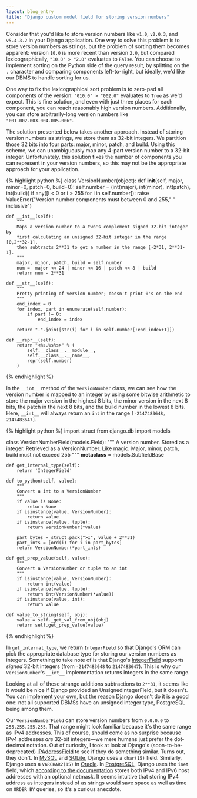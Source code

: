 ```yaml
---
layout: blog_entry
title: "Django custom model field for storing version numbers"
---
```


Consider that you'd like to store version numbers like `v1.0`, `v2.0.3`, and `v5.4.3.2` in your Django application. One way to solve this problem is to store version numbers as strings, but the problem of sorting them becomes apparent: version `10.0` is more recent than version `2.0`, but compared lexicographically, `"10.0" > "2.0"` evaluates to `False`. You can choose to implement sorting on the Python side of the query result, by splitting on the `.` character and comparing components left-to-right, but ideally, we'd like our DBMS to handle sorting for us. 

One way to fix the lexicographical sort problem is to zero-pad all components of the version: `"010.0" > "002.0"` evaluates to `True` as we'd expect. This is fine solution, and even with just three places for each component, you can reach reasonably high version numbers. Additionally, you can store arbitrarily-long version numbers like `"001.002.003.004.005.006"`.

The solution presented below takes another approach. Instead of storing version numbers as strings, we store them as 32-bit integers. We partition those 32 bits into four parts: major, minor, patch, and build. Using this scheme, we can unambiguously map any 4-part version number to a 32-bit integer. Unfortunately, this solution fixes the number of components you can represent in your version numbers, so this may not be the appropriate approach for your application.

{% highlight python %}
class VersionNumber(object):
    def __init__(self, major, minor=0, patch=0, build=0):
        self.number = (int(major), int(minor), int(patch), int(build))
        if any([i < 0 or i > 255 for i in self.number]):
            raise ValueError("Version number components must between 0 and 255,"
                             " inclusive")

    def __int__(self):
        """
        Maps a version number to a two's complement signed 32-bit integer by
        first calculating an unsigned 32-bit integer in the range [0,2**32-1],
        then subtracts 2**31 to get a number in the range [-2*31, 2**31-1].
        """
        major, minor, patch, build = self.number
        num =  major << 24 | minor << 16 | patch << 8 | build
        return num - 2**31

    def __str__(self):
        """
        Pretty printing of version number; doesn't print 0's on the end
        """
        end_index = 0
        for index, part in enumerate(self.number):
            if part != 0:
                end_index = index

        return ".".join([str(i) for i in self.number[:end_index+1]])

    def __repr__(self):
        return "<%s.%s%s>" % (
            self.__class__.__module__, 
            self.__class__.__name__, 
            repr(self.number)
        )
{% endhighlight %}

In the `__int__` method of the `VersionNumber` class, we can see how the version number is mapped to an integer by using some bitwise arithmetic to store the major version in the highest 8 bits, the minor version in the next 8 bits, the patch in the next 8 bits, and the build number in the lowest 8 bits. Here, `__int__` will always return an `int` in the range `[-2147483648, 2147483647]`.

{% highlight python %}
import struct
from django.db import models

class VersionNumberField(models.Field):
    """
    A version number. Stored as a integer. Retrieved as a VersionNumber. Like 
    magic. Major, minor, patch, build must not exceed 255
    """
    __metaclass__ = models.SubfieldBase

    def get_internal_type(self):
        return 'IntegerField'
    
    def to_python(self, value):
        """
        Convert a int to a VersionNumber
        """
        if value is None:
            return None
        if isinstance(value, VersionNumber):
            return value
        if isinstance(value, tuple):
            return VersionNumber(*value)

        part_bytes = struct.pack(">I", value + 2**31)
        part_ints = [ord(i) for i in part_bytes]
        return VersionNumber(*part_ints)

    def get_prep_value(self, value):
        """
        Convert a VersionNumber or tuple to an int
        """
        if isinstance(value, VersionNumber):
            return int(value)
        if isinstance(value, tuple):
            return int(VersionNumber(*value))
        if isinstance(value, int):
            return value

    def value_to_string(self, obj):
        value = self._get_val_from_obj(obj)
        return self.get_prep_value(value)
{% endhighlight %}

In `get_internal_type`, we return `IntegerField` so that Django's ORM can pick the appropriate database type for storing our version numbers as integers. Something to take note of is that Django's [IntegerField][1] supports *signed* 32-bit integers (from `-2147483648` to `2147483647`). This is why our `VersionNumber`'s `__int__` implementation returns integers in the same range.

Looking at all of these strange additions subtractions to `2**31`, it seems like it would be nice if Django provided an UnsignedIntegerField, but it doesn't. You can [implement your own][2], but the reason Django doesn't do it is a good one: not all supported DBMSs have an unsigned integer type, PostgreSQL being among them. 

Our `VersionNumberField` can store version numbers from `0.0.0.0` to `255.255.255.255`. That range might look familiar because it's the same range as IPv4 addresses. This of course, should come as no surprise because IPv4 addresses *are* 32-bit integers&mdash;we mere humans just prefer the dot-decimal notation. Out of curiosity, I took at look at Django's (soon-to-be-deprecated) [IPAddressField][3] to see if they do something similar. Turns out, they don't. In [MySQL][7] and [SQLite][8], Django uses a `char(15)` field. Similarly, Django uses a `VARCHAR2(15)` in [Oracle][6]. In [PostgreSQL][5], Django uses the `inet` field, which [according to the documentation][4] stores both IPv4 and IPv6 host addresses with an optional netmask. It seems intuitive that storing IPv4 address as integers instead of as strings would save space as well as time on `ORDER BY` queries, so it's a curious anecdote.

[1]: https://docs.djangoproject.com/en/1.6/ref/models/fields/#integerfield
[2]: http://stackoverflow.com/a/10678167/1231384
[3]: https://docs.djangoproject.com/en/1.6/ref/models/fields/#ipaddressfield
[4]: http://www.postgresql.org/docs/8.2/static/datatype-net-types.html
[5]: https://github.com/django/django/blob/3bc0d46a840f17dce561daca8a6b8690b2cf5d0a/django/db/backends/postgresql_psycopg2/creation.py#L24
[6]: https://github.com/django/django/blob/3bc0d46a840f17dce561daca8a6b8690b2cf5d0a/django/db/backends/oracle/creation.py#L36
[7]: https://github.com/django/django/blob/3bc0d46a840f17dce561daca8a6b8690b2cf5d0a/django/db/backends/mysql/creation.py#L23
[8]: https://github.com/django/django/blob/3bc0d46a840f17dce561daca8a6b8690b2cf5d0a/django/db/backends/sqlite3/creation.py#L26
